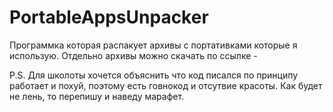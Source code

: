 # PortableAppsUnpacker
Программка которая распакует архивы с портативками которые я использую. Отдельно архивы можно скачать по ссылке - 

P.S. Для школоты хочется объяснить что код писался по принципу работает и похуй, поэтому есть говнокод и отсутвие красоты. Как будет не лень, то перепишу и наведу марафет.
